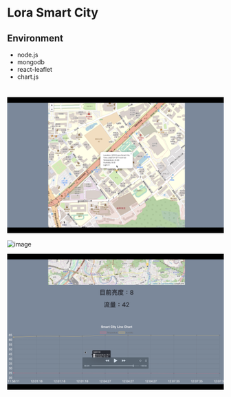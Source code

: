 # Lora Smart City

## Environment

* node.js
* mongodb
* react-leaflet
* chart.js


#

![image](https://github.com/tsian077/lora-smart-city/blob/master/image/1.png)

![image](https://github.com/tsian077/lora-smart-city/blob/master/image/2.png)

![image](https://github.com/tsian077/lora-smart-city/blob/master/image/3.png)